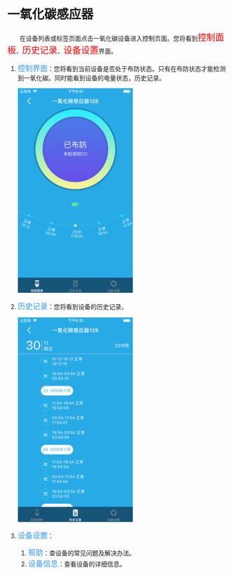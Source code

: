 # 一氧化碳感应器

&emsp;&emsp;在设备列表或标签页面点击一氧化碳设备进入控制页面。您将看到<font style='color:#ff0000;font-size:20px'>控制面板</font>、<font style='color:#ff0000;font-size:20px'>历史记录</font>、<font style='color:#ff0000;font-size:20px'>设备设置</font>界面。

1. <font style='color:#3699ff;font-size:17px'>控制界面</font>：您将看到当前设备是否处于布防状态。只有在布防状态才能检测到一氧化碳。同时能看到设备的电量状态，历史记录。

	<img src="../images/MacBee/一氧化碳/控制界面.png" width = "262" height = "465">
	
2. <font style='color:#3699ff;font-size:17px'>历史记录</font>：您将看到设备的历史记录。

	<img src="../images/MacBee/一氧化碳/历史记录.png" width = "262" height = "465">
	
3. <font style='color:#3699ff;font-size:17px'>设备设置</font>：
	1. <font style='color:#3699ff;font-size:17px'>帮助</font>：查设备的常见问题及解决办法。
	2. <font style='color:#3699ff;font-size:17px'>设备信息</font>：查看设备的详细信息。